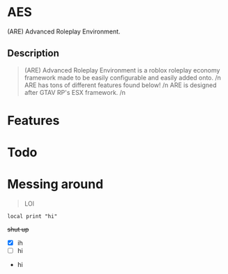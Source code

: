 # AES
(ARE) Advanced Roleplay Environment.

## Description

> (ARE) Advanced Roleplay Environment is a roblox roleplay economy framework made to be easily configurable and easily added onto. /n
> ARE has tons of different features found below! /n
> ARE is designed after GTAV RP's ESX framework. /n

# Features

# Todo

# Messing around
> LOl

```
local print "hi"
```
~~shut up~~

- [x] ih
- [ ] hi

* hi

